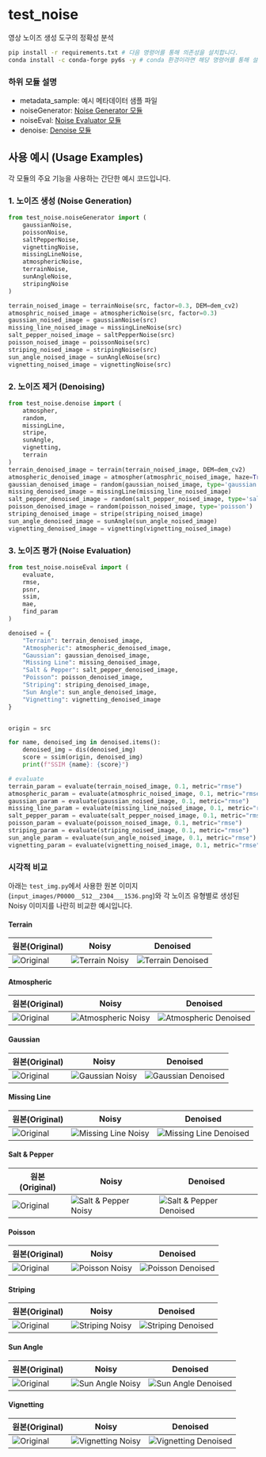 # test_noise
영상 노이즈 생성 도구의 정확성 분석

```bash
pip install -r requirements.txt # 다음 명령어를 통해 의존성을 설치합니다.
conda install -c conda-forge py6s -y # conda 환경이라면 해당 명령어를 통해 설치를 진행합니다.
```



### 하위 모듈 설명

- metadata_sample: 예시 메타데이터 샘플 파일
- noiseGenerator: [Noise Generator 모듈](./test_noise/noiseGenerator/README.md)
- noiseEval: [Noise Evaluator 모듈](./test_noise/noiseEval/README.md)
- denoise: [Denoise 모듈](./test_noise/denoise/README.md)



## 사용 예시 (Usage Examples)

각 모듈의 주요 기능을 사용하는 간단한 예시 코드입니다.

### 1. 노이즈 생성 (Noise Generation)
```python
from test_noise.noiseGenerator import (
    gaussianNoise,
    poissonNoise,
    saltPepperNoise,
    vignettingNoise,
    missingLineNoise,
    atmosphericNoise,
    terrainNoise,
    sunAngleNoise,
    stripingNoise
)

terrain_noised_image = terrainNoise(src, factor=0.3, DEM=dem_cv2)
atmosphric_noised_image = atmosphericNoise(src, factor=0.3)
gaussian_noised_image = gaussianNoise(src)
missing_line_noised_image = missingLineNoise(src)
salt_pepper_noised_image = saltPepperNoise(src)
poisson_noised_image = poissonNoise(src)
striping_noised_image = stripingNoise(src)
sun_angle_noised_image = sunAngleNoise(src)
vignetting_noised_image = vignettingNoise(src)
```

### 2. 노이즈 제거 (Denoising)
```python
from test_noise.denoise import (
    atmospher,
    random,
    missingLine,
    stripe,
    sunAngle,
    vignetting,
    terrain
)
terrain_denoised_image = terrain(terrain_noised_image, DEM=dem_cv2)
atmospheric_denoised_image = atmospher(atmosphric_noised_image, haze=True, rayleigh=True, yaml_name='KOMPSAT.yaml', sun_angle=30)
gaussian_denoised_image = random(gaussian_noised_image, type='gaussian')
missing_denoised_image = missingLine(missing_line_noised_image)
salt_pepper_denoised_image = random(salt_pepper_noised_image, type='saltPepper')
poisson_denoised_image = random(poisson_noised_image, type='poisson')
striping_denoised_image = stripe(striping_noised_image)
sun_angle_denoised_image = sunAngle(sun_angle_noised_image)
vignetting_denoised_image = vignetting(vignetting_noised_image)
```

### 3. 노이즈 평가 (Noise Evaluation)
```python
from test_noise.noiseEval import (
    evaluate,
    rmse,
    psnr,
    ssim,
    mae,
    find_param
)

denoised = {
    "Terrain": terrain_denoised_image,
    "Atmospheric": atmospheric_denoised_image,
    "Gaussian": gaussian_denoised_image,
    "Missing Line": missing_denoised_image,
    "Salt & Pepper": salt_pepper_denoised_image,
    "Poisson": poisson_denoised_image,
    "Striping": striping_denoised_image,
    "Sun Angle": sun_angle_denoised_image,
    "Vignetting": vignetting_denoised_image
}


origin = src

for name, denoised_img in denoised.items():
    denoised_img = dis(denoised_img)
    score = ssim(origin, denoised_img)
    print(f"SSIM {name}: {score}")

# evaluate
terrain_param = evaluate(terrain_noised_image, 0.1, metric="rmse")
atmospheric_param = evaluate(atmosphric_noised_image, 0.1, metric="rmse")
gaussian_param = evaluate(gaussian_noised_image, 0.1, metric="rmse")
missing_line_param = evaluate(missing_line_noised_image, 0.1, metric="rmse")
salt_pepper_param = evaluate(salt_pepper_noised_image, 0.1, metric="rmse")
poisson_param = evaluate(poisson_noised_image, 0.1, metric="rmse")
striping_param = evaluate(striping_noised_image, 0.1, metric="rmse")
sun_angle_param = evaluate(sun_angle_noised_image, 0.1, metric="rmse")
vignetting_param = evaluate(vignetting_noised_image, 0.1, metric="rmse")
```

### 시각적 비교
아래는 `test_img.py`에서 사용한 원본 이미지(`input_images/P0000__512__2304___1536.png`)와 각 노이즈 유형별로 생성된 Noisy 이미지를 나란히 비교한 예시입니다.

#### Terrain
| 원본(Original) | Noisy | Denoised |
| --- | --- | --- |
| ![Original](input_images/P0000__512__2304___1536.png) | ![Terrain Noisy](output/noisy/terrain_noised_image.png) | ![Terrain Denoised](output/denoised/terrain_denoised_image.png) |

#### Atmospheric
| 원본(Original) | Noisy | Denoised |
| --- | --- | --- |
| ![Original](input_images/P0000__512__2304___1536.png) | ![Atmospheric Noisy](output/noisy/atmosphric_noised_image.png) | ![Atmospheric Denoised](output/denoised/atmospheric_denoised_image.png) |

#### Gaussian
| 원본(Original) | Noisy | Denoised |
| --- | --- | --- |
| ![Original](input_images/P0000__512__2304___1536.png) | ![Gaussian Noisy](output/noisy/gaussian_noised_image.png) | ![Gaussian Denoised](output/denoised/gaussian_denoised_image.png) |

#### Missing Line
| 원본(Original) | Noisy | Denoised |
| --- | --- | --- |
| ![Original](input_images/P0000__512__2304___1536.png) | ![Missing Line Noisy](output/noisy/missing_line_noised_image.png) | ![Missing Line Denoised](output/denoised/missing_denoised_image.png) |

#### Salt & Pepper
| 원본(Original) | Noisy | Denoised |
| --- | --- | --- |
| ![Original](input_images/P0000__512__2304___1536.png) | ![Salt & Pepper Noisy](output/noisy/salt_pepper_noised_image.png) | ![Salt & Pepper Denoised](output/denoised/salt_pepper_denoised_image.png) |

#### Poisson
| 원본(Original) | Noisy | Denoised |
| --- | --- | --- |
| ![Original](input_images/P0000__512__2304___1536.png) | ![Poisson Noisy](output/noisy/poisson_noised_image.png) | ![Poisson Denoised](output/denoised/poisson_denoised_image.png) |

#### Striping
| 원본(Original) | Noisy | Denoised |
| --- | --- | --- |
| ![Original](input_images/P0000__512__2304___1536.png) | ![Striping Noisy](output/noisy/striping_noised_image.png) | ![Striping Denoised](output/denoised/striping_denoised_image.png) |

#### Sun Angle
| 원본(Original) | Noisy | Denoised |
| --- | --- | --- |
| ![Original](input_images/P0000__512__2304___1536.png) | ![Sun Angle Noisy](output/noisy/sun_angle_noised_image.png) | ![Sun Angle Denoised](output/denoised/sun_angle_denoised_image.png) |

#### Vignetting
| 원본(Original) | Noisy | Denoised |
| --- | --- | --- |
| ![Original](input_images/P0000__512__2304___1536.png) | ![Vignetting Noisy](output/noisy/vignetting_noised_image.png) | ![Vignetting Denoised](output/denoised/vignetting_denoised_image.png) |
